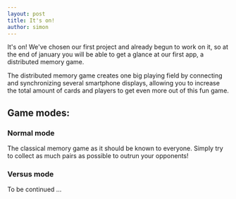 ```yaml
---
layout: post
title: It's on!
author: simon
---
```


It's on! We've chosen our first project and already begun to work on it, so at the end of january you will be able to get a glance at our first app, a distributed memory game.

The distributed memory game creates one big playing field by connecting and synchronizing several smartphone displays, allowing you to increase the total amount of cards and players to get even more out of this fun game.

## Game modes:

### Normal mode

The classical memory game as it should be known to everyone. Simply try to collect as much pairs as possible to outrun your opponents!

### Versus mode

To be continued ...
